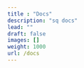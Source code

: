 ```yaml
---
title : "Docs"
description: "sq docs"
lead: ""
draft: false
images: []
weight: 1000
url: /docs
---
```

